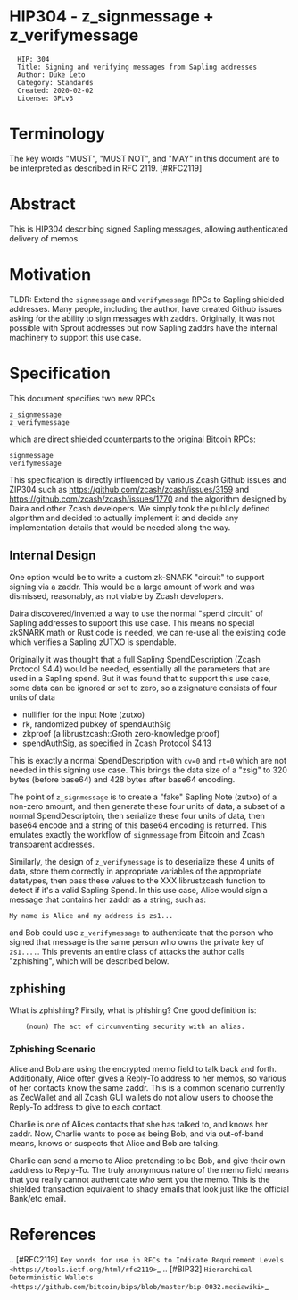 # HIP304 - z\_signmessage + z\_verifymessage

```
  HIP: 304
  Title: Signing and verifying messages from Sapling addresses
  Author: Duke Leto
  Category: Standards
  Created: 2020-02-02
  License: GPLv3
```

# Terminology

The key words "MUST", "MUST NOT", and "MAY" in this document are to be interpreted as described in RFC 2119.
[#RFC2119]

# Abstract

This is HIP304 describing signed Sapling messages, allowing authenticated delivery of memos.

# Motivation

TLDR: Extend the `signmessage` and `verifymessage` RPCs to Sapling shielded addresses.
Many people, including the author, have created Github issues asking for the ability to
sign messages with zaddrs. Originally, it was not possible with Sprout addresses but 
now Sapling zaddrs have the internal machinery to support this use case.

# Specification

This document specifies two new RPCs

    z_signmessage
    z_verifymessage

which are direct shielded counterparts to the original Bitcoin RPCs:

    signmessage
    verifymessage

This specification is directly influenced by various Zcash Github issues and ZIP304
such as https://github.com/zcash/zcash/issues/3159 and https://github.com/zcash/zcash/issues/1770
and the algorithm designed by Daira and other Zcash developers. We simply took the publicly
defined algorithm and decided to actually implement it and decide any implementation details that
would be needed along the way.

## Internal Design

One option would be to write a custom zk-SNARK "circuit" to support signing via a zaddr. This would
be a large amount of work and was dismissed, reasonably, as not viable by Zcash developers.

Daira discovered/invented a way to use the normal "spend circuit" of Sapling addresses to support this use case.
This means no special zkSNARK math or Rust code is needed, we can re-use all the existing code which verifies
a Sapling zUTXO is spendable.

Originally it was thought that a full Sapling SpendDescription (Zcash Protocol S4.4) would be needed, essentially all the parameters that are
used in a Sapling spend. But it was found that to support this use case, some data can be ignored or set to zero, so a zsignature consists of four units of data

  * nullifier for the input Note (zutxo)
  * rk,  randomized pubkey of spendAuthSig
  * zkproof (a librustzcash::Groth zero-knowledge proof)
  * spendAuthSig, as specified in Zcash Protocol S4.13

This is exactly a normal SpendDescription with `cv=0` and `rt=0` which are not needed in this signing use case. This brings
the data size of a "zsig" to 320 bytes (before base64) and 428 bytes after base64 encoding.

The point of `z_signmessage` is to create a "fake" Sapling Note (zutxo) of a non-zero amount, and then generate these four
units of data, a subset of a normal SpendDescriptoin, then serialize these four units of data, then base64 encode and a string
of this base64 encoding is returned. This emulates exactly the workflow of `signmessage` from Bitcoin and Zcash transparent addresses.

Similarly, the design of `z_verifymessage` is to deserialize these 4 units of data, store them correctly in appropriate variables
of the appropriate datatypes, then pass these values to the XXX librustzcash function to detect if it's a valid Sapling Spend.
In this use case, Alice would sign a message that contains her zaddr as a string, such as:

    My name is Alice and my address is zs1...

and Bob could use `z_verifymessage` to authenticate that the person who signed that message is the same person who owns the private key of `zs1....`. This prevents an entire class of attacks the author calls "zphishing", which will be described below.

## zphishing

What is zphishing? Firstly, what is phishing? One good definition is:

        (noun) The act of circumventing security with an alias.

### Zphishing Scenario

Alice and Bob are using the encrypted memo field to talk back and forth. Additionally, Alice often gives
a Reply-To address to her memos, so various of her contacts know the same zaddr. This is a common scenario
currently as ZecWallet and all Zcash GUI wallets do not allow users to choose the Reply-To address to give
to each contact.

Charlie is one of Alices contacts that she has talked to, and knows her zaddr. Now, Charlie wants to pose
as being Bob, and via out-of-band means, knows or suspects that Alice and Bob are talking.

Charlie can send a memo to Alice pretending to be Bob, and give their own zaddress to Reply-To. The truly
anonymous nature of the memo field means that you really cannot authenticate *who* sent you the memo. This
is the shielded transaction equivalent to shady emails that look just like the official Bank/etc email.






# References

.. [#RFC2119] `Key words for use in RFCs to Indicate Requirement Levels <https://tools.ietf.org/html/rfc2119>`_
.. [#BIP32] `Hierarchical Deterministic Wallets <https://github.com/bitcoin/bips/blob/master/bip-0032.mediawiki>`_

